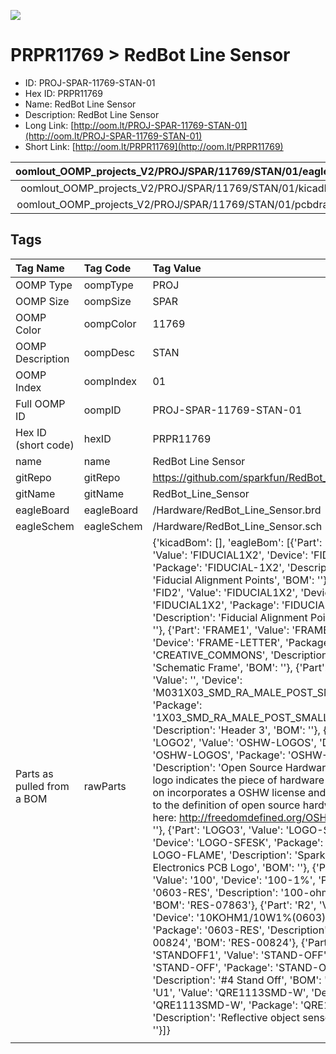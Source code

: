 


  
![][im]
# PRPR11769 > RedBot Line Sensor

- ID: PROJ-SPAR-11769-STAN-01
- Hex ID: PRPR11769
- Name: RedBot Line Sensor
- Description: RedBot Line Sensor
- Long Link: [http://oom.lt/PROJ-SPAR-11769-STAN-01](http://oom.lt/PROJ-SPAR-11769-STAN-01)
- Short Link: [http://oom.lt/PRPR11769](http://oom.lt/PRPR11769)
  

|oomlout_OOMP_projects_V2/PROJ/SPAR/11769/STAN/01/eagleImage.png|oomlout_OOMP_projects_V2/PROJ/SPAR/11769/STAN/01/eagleSchemImage.png|oomlout_OOMP_projects_V2/PROJ/SPAR/11769/STAN/01/kicadPcb3dFront.png|oomlout_OOMP_projects_V2/PROJ/SPAR/11769/STAN/01/kicadPcb3dBack.png|
| :---: | :---: | :---: | :---: |
|oomlout_OOMP_projects_V2/PROJ/SPAR/11769/STAN/01/kicadPcb3d.png|oomlout_OOMP_projects_V2/PROJ/SPAR/11769/STAN/01/bomBack.png|oomlout_OOMP_projects_V2/PROJ/SPAR/11769/STAN/01/bomFront.png|oomlout_OOMP_projects_V2/PROJ/SPAR/11769/STAN/01/pcbdraw.svg|
|oomlout_OOMP_projects_V2/PROJ/SPAR/11769/STAN/01/pcbdrawBack.svg||||

## Tags
  

|Tag Name|Tag Code|Tag Value|
| :--- | :--- | :--- |
|OOMP Type|oompType|PROJ|
|OOMP Size|oompSize|SPAR|
|OOMP Color|oompColor|11769|
|OOMP Description|oompDesc|STAN|
|OOMP Index|oompIndex|01|
|Full OOMP ID|oompID|PROJ-SPAR-11769-STAN-01|
|Hex ID (short code)|hexID|PRPR11769|
|name|name|RedBot Line Sensor|
|gitRepo|gitRepo|https://github.com/sparkfun/RedBot_Line_Sensor|
|gitName|gitName|RedBot_Line_Sensor|
|eagleBoard|eagleBoard|/Hardware/RedBot_Line_Sensor.brd|
|eagleSchem|eagleSchem|/Hardware/RedBot_Line_Sensor.sch|
|Parts as pulled from a BOM|rawParts|{'kicadBom': [], 'eagleBom': [{'Part': 'FID1', 'Value': 'FIDUCIAL1X2', 'Device': 'FIDUCIAL1X2', 'Package': 'FIDUCIAL-1X2', 'Description': 'Fiducial Alignment Points', 'BOM': ''}, {'Part': 'FID2', 'Value': 'FIDUCIAL1X2', 'Device': 'FIDUCIAL1X2', 'Package': 'FIDUCIAL-1X2', 'Description': 'Fiducial Alignment Points', 'BOM': ''}, {'Part': 'FRAME1', 'Value': 'FRAME-LETTER', 'Device': 'FRAME-LETTER', 'Package': 'CREATIVE_COMMONS', 'Description': 'Schematic Frame', 'BOM': ''}, {'Part': 'JP1', 'Value': '', 'Device': 'M031X03_SMD_RA_MALE_POST_SMALLER', 'Package': '1X03_SMD_RA_MALE_POST_SMALLER', 'Description': 'Header 3', 'BOM': ''}, {'Part': 'LOGO2', 'Value': 'OSHW-LOGOS', 'Device': 'OSHW-LOGOS', 'Package': 'OSHW-LOGO-S', 'Description': 'Open Source Hardware Logo This logo indicates the piece of hardware it is found on incorporates a OSHW license and/or adheres to the definition of open source hardware found here: http://freedomdefined.org/OSHW', 'BOM': ''}, {'Part': 'LOGO3', 'Value': 'LOGO-SFESK', 'Device': 'LOGO-SFESK', 'Package': 'SFE-LOGO-FLAME', 'Description': 'Spark Fun Electronics PCB Logo', 'BOM': ''}, {'Part': 'R1', 'Value': '100', 'Device': '100-1%', 'Package': '0603-RES', 'Description': '100-ohm SMT', 'BOM': 'RES-07863'}, {'Part': 'R2', 'Value': '10k', 'Device': '10KOHM1/10W1%(0603)0603', 'Package': '0603-RES', 'Description': 'RES-00824', 'BOM': 'RES-00824'}, {'Part': 'STANDOFF1', 'Value': 'STAND-OFF', 'Device': 'STAND-OFF', 'Package': 'STAND-OFF', 'Description': '#4 Stand Off', 'BOM': ''}, {'Part': 'U1', 'Value': 'QRE1113SMD-W', 'Device': 'QRE1113SMD-W', 'Package': 'QRE1113-W', 'Description': 'Reflective object sensor', 'BOM': ''}]}|
||||



[im]: PROJ/SPAR/11769/STAN/01/kicadPcb3d_450.png
